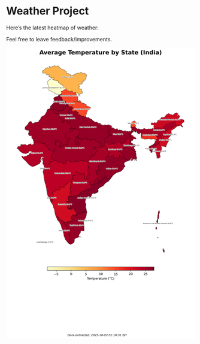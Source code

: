# Weather Project

Here’s the latest heatmap of weather:

Feel free to leave feedback/improvements.

![India Heatmap](docs/assets/india_heatmap.png?v=DD83B1)
